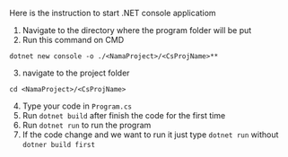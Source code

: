 Here is the instruction to start .NET console applicatiom
1. Navigate to the directory where the program folder will be put
2. Run this command on CMD
```
dotnet new console -o ./<NamaProject>/<CsProjName>**
```
3. navigate to the project folder
```
cd <NamaProject>/<CsProjName>
```
4. Type your code in `Program.cs`
5. Run `dotnet build` after finish the code for the first time
6. Run `dotnet run` to run the program
7. If the code change and we want to run it just type `dotnet run` without `dotner build first`
